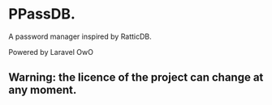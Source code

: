 # PPassDB.

A password manager inspired by RatticDB.

Powered by Laravel OwO

## Warning: the licence of the project can change at any moment.
